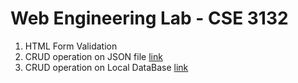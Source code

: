 # Web Engineering Lab - CSE 3132

1. HTML Form Validation []()
2. CRUD operation on JSON file [link](https://github.com/Zannatul-Naim/BookLibraryCRUD)
3. CRUD operation on Local DataBase [link](https://github.com/Zannatul-Naim/BookStoreDB)
